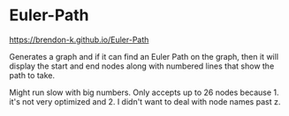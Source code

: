 # Euler-Path

https://brendon-k.github.io/Euler-Path

Generates a graph and if it can find an Euler Path on the graph, then it will display the start and end nodes along with numbered lines that show the path to take.

Might run slow with big numbers. Only accepts up to 26 nodes because 1. it's not very optimized and 2. I didn't want to deal with node names past z. 
